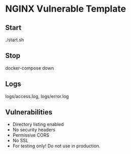 # NGINX Vulnerable Template

## Start

./start.sh

## Stop

docker-compose down

## Logs

logs/access.log, logs/error.log

## Vulnerabilities

- Directory listing enabled
- No security headers
- Permissive CORS
- No SSL
- For testing only! Do not use in production.
